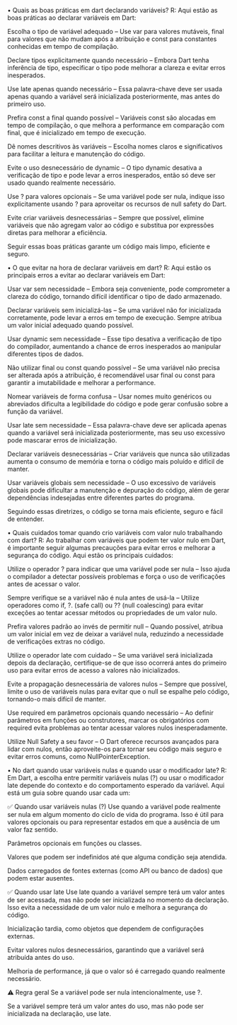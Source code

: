 • Quais as boas práticas em dart declarando variáveis? 
R: 
Aqui estão as boas práticas ao declarar variáveis em Dart:

Escolha o tipo de variável adequado – Use var para valores mutáveis, final para valores que não mudam após a atribuição e const para constantes conhecidas em tempo de compilação.

Declare tipos explicitamente quando necessário – Embora Dart tenha inferência de tipo, especificar o tipo pode melhorar a clareza e evitar erros inesperados.

Use late apenas quando necessário – Essa palavra-chave deve ser usada apenas quando a variável será inicializada posteriormente, mas antes do primeiro uso.

Prefira const a final quando possível – Variáveis const são alocadas em tempo de compilação, o que melhora a performance em comparação com final, que é inicializado em tempo de execução.

Dê nomes descritivos às variáveis – Escolha nomes claros e significativos para facilitar a leitura e manutenção do código.

Evite o uso desnecessário de dynamic – O tipo dynamic desativa a verificação de tipo e pode levar a erros inesperados, então só deve ser usado quando realmente necessário.

Use ? para valores opcionais – Se uma variável pode ser nula, indique isso explicitamente usando ? para aproveitar os recursos de null safety do Dart.

Evite criar variáveis desnecessárias – Sempre que possível, elimine variáveis que não agregam valor ao código e substitua por expressões diretas para melhorar a eficiência.

Seguir essas boas práticas garante um código mais limpo, eficiente e seguro.

• O que evitar na hora de declarar variáveis em dart? 
R:
Aqui estão os principais erros a evitar ao declarar variáveis em Dart:

Usar var sem necessidade – Embora seja conveniente, pode comprometer a clareza do código, tornando difícil identificar o tipo de dado armazenado.

Declarar variáveis sem inicializá-las – Se uma variável não for inicializada corretamente, pode levar a erros em tempo de execução. Sempre atribua um valor inicial adequado quando possível.

Usar dynamic sem necessidade – Esse tipo desativa a verificação de tipo do compilador, aumentando a chance de erros inesperados ao manipular diferentes tipos de dados.

Não utilizar final ou const quando possível – Se uma variável não precisa ser alterada após a atribuição, é recomendável usar final ou const para garantir a imutabilidade e melhorar a performance.

Nomear variáveis de forma confusa – Usar nomes muito genéricos ou abreviados dificulta a legibilidade do código e pode gerar confusão sobre a função da variável.

Usar late sem necessidade – Essa palavra-chave deve ser aplicada apenas quando a variável será inicializada posteriormente, mas seu uso excessivo pode mascarar erros de inicialização.

Declarar variáveis desnecessárias – Criar variáveis que nunca são utilizadas aumenta o consumo de memória e torna o código mais poluído e difícil de manter.

Usar variáveis globais sem necessidade – O uso excessivo de variáveis globais pode dificultar a manutenção e depuração do código, além de gerar dependências indesejadas entre diferentes partes do programa.

Seguindo essas diretrizes, o código se torna mais eficiente, seguro e fácil de entender.

• Quais cuidados tomar quando crio variáveis com valor nulo trabalhando com dart? 
R: 
Ao trabalhar com variáveis que podem ter valor nulo em Dart, é importante seguir algumas precauções para evitar erros e melhorar a segurança do código. Aqui estão os principais cuidados:

Utilize o operador ? para indicar que uma variável pode ser nula – Isso ajuda o compilador a detectar possíveis problemas e força o uso de verificações antes de acessar o valor.

Sempre verifique se a variável não é nula antes de usá-la – Utilize operadores como if, ?. (safe call) ou ?? (null coalescing) para evitar exceções ao tentar acessar métodos ou propriedades de um valor nulo.

Prefira valores padrão ao invés de permitir null – Quando possível, atribua um valor inicial em vez de deixar a variável nula, reduzindo a necessidade de verificações extras no código.

Utilize o operador late com cuidado – Se uma variável será inicializada depois da declaração, certifique-se de que isso ocorrerá antes do primeiro uso para evitar erros de acesso a valores não inicializados.

Evite a propagação desnecessária de valores nulos – Sempre que possível, limite o uso de variáveis nulas para evitar que o null se espalhe pelo código, tornando-o mais difícil de manter.

Use required em parâmetros opcionais quando necessário – Ao definir parâmetros em funções ou construtores, marcar os obrigatórios com required evita problemas ao tentar acessar valores nulos inesperadamente.

Utilize Null Safety a seu favor – O Dart oferece recursos avançados para lidar com nulos, então aproveite-os para tornar seu código mais seguro e evitar erros comuns, como NullPointerException.

• No dart quando usar variáveis nulas e quando usar o modificador late? 
R: 
Em Dart, a escolha entre permitir variáveis nulas (?) ou usar o modificador late depende do contexto e do comportamento esperado da variável. Aqui está um guia sobre quando usar cada um:

✅ Quando usar variáveis nulas (?)
Use quando a variável pode realmente ser nula em algum momento do ciclo de vida do programa. Isso é útil para valores opcionais ou para representar estados em que a ausência de um valor faz sentido.

Parâmetros opcionais em funções ou classes.

Valores que podem ser indefinidos até que alguma condição seja atendida.

Dados carregados de fontes externas (como API ou banco de dados) que podem estar ausentes.

✅ Quando usar late
Use late quando a variável sempre terá um valor antes de ser acessada, mas não pode ser inicializada no momento da declaração. Isso evita a necessidade de um valor nulo e melhora a segurança do código.

Inicialização tardia, como objetos que dependem de configurações externas.

Evitar valores nulos desnecessários, garantindo que a variável será atribuída antes do uso.

Melhoria de performance, já que o valor só é carregado quando realmente necessário.

⚠️ Regra geral
Se a variável pode ser nula intencionalmente, use ?.

Se a variável sempre terá um valor antes do uso, mas não pode ser inicializada na declaração, use late.